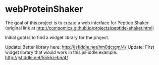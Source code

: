 # webProteinShaker
The goal of this project is to create a web interface for Peptide Shaker (original link at http://compomics.github.io/projects/peptide-shaker.html)

Initial goal is to find a widget library for the project.

Update: Better library here: http://jsfiddle.net/hm0dctgm/4/
Update: First widget library that would work in this jsFiddle example: http://jsfiddle.net/555hzebn/4/
